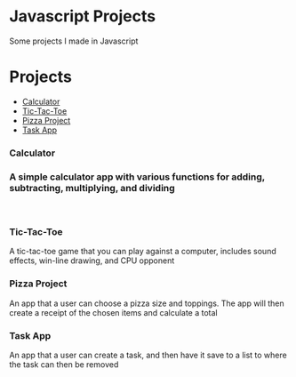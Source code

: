 # Javascript Projects
Some projects I made in Javascript
# Projects
<ul>
  <li><a href="https://github.com/JSONCarrillo/JavascriptProjects/tree/main/calculator">Calculator</a></li>
  <li><a href="https://github.com/JSONCarrillo/JavascriptProjects/tree/main/tictactoe">Tic-Tac-Toe</a></li>
  <li><a href="https://github.com/JSONCarrillo/JavascriptProjects/tree/main/pizza-project">Pizza Project</a></li>
  <li><a href="https://github.com/JSONCarrillo/JavascriptProjects/tree/main/todo_app">Task App</a></li>
</ul>
<h3>Calculator<h3>
<p>A simple calculator app with various functions for adding, subtracting, multiplying, and dividing</p>
<br>
<h3>Tic-Tac-Toe</h3>
<p>A tic-tac-toe game that you can play against a computer, includes sound effects, win-line drawing, and CPU opponent</p>
<h3>Pizza Project</h3>
<p>An app that a user can choose a pizza size and toppings. The app will then create a receipt of the chosen items and calculate a total</p>
<h3>Task App</h3>
<p>An app that a user can create a task, and then have it save to a list to where the task can then be removed</p>


